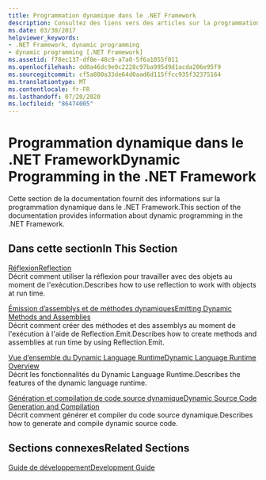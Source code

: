```yaml
---
title: Programmation dynamique dans le .NET Framework
description: Consultez des liens vers des articles sur la programmation dynamique dans .NET. Les articles traitent de la réflexion, de l’émission des méthodes dynamiques et des assemblys, etc.
ms.date: 03/30/2017
helpviewer_keywords:
- .NET Framework, dynamic programming
- dynamic programming [.NET Framework]
ms.assetid: f78ec137-df0e-48c9-a7a0-5f6a1055f011
ms.openlocfilehash: dd0a46dc9e0c2228c97ba995d9d1acda206e95f9
ms.sourcegitcommit: cf5a800a33de64d0aad6d115ffcc935f32375164
ms.translationtype: MT
ms.contentlocale: fr-FR
ms.lasthandoff: 07/20/2020
ms.locfileid: "86474005"
---
```

# <a name="dynamic-programming-in-the-net-framework"></a><span data-ttu-id="ca267-104">Programmation dynamique dans le .NET Framework</span><span class="sxs-lookup"><span data-stu-id="ca267-104">Dynamic Programming in the .NET Framework</span></span>
<span data-ttu-id="ca267-105">Cette section de la documentation fournit des informations sur la programmation dynamique dans le .NET Framework.</span><span class="sxs-lookup"><span data-stu-id="ca267-105">This section of the documentation provides information about dynamic programming in the .NET Framework.</span></span>  
  
## <a name="in-this-section"></a><span data-ttu-id="ca267-106">Dans cette section</span><span class="sxs-lookup"><span data-stu-id="ca267-106">In This Section</span></span>  
 [<span data-ttu-id="ca267-107">Réflexion</span><span class="sxs-lookup"><span data-stu-id="ca267-107">Reflection</span></span>](reflection.md)  
 <span data-ttu-id="ca267-108">Décrit comment utiliser la réflexion pour travailler avec des objets au moment de l'exécution.</span><span class="sxs-lookup"><span data-stu-id="ca267-108">Describes how to use reflection to work with objects at run time.</span></span>  
  
 [<span data-ttu-id="ca267-109">Émission d’assemblys et de méthodes dynamiques</span><span class="sxs-lookup"><span data-stu-id="ca267-109">Emitting Dynamic Methods and Assemblies</span></span>](emitting-dynamic-methods-and-assemblies.md)  
 <span data-ttu-id="ca267-110">Décrit comment créer des méthodes et des assemblys au moment de l'exécution à l'aide de Reflection.Emit.</span><span class="sxs-lookup"><span data-stu-id="ca267-110">Describes how to create methods and assemblies at run time by using Reflection.Emit.</span></span>  
  
 [<span data-ttu-id="ca267-111">Vue d’ensemble du Dynamic Language Runtime</span><span class="sxs-lookup"><span data-stu-id="ca267-111">Dynamic Language Runtime Overview</span></span>](dynamic-language-runtime-overview.md)  
 <span data-ttu-id="ca267-112">Décrit les fonctionnalités du Dynamic Language Runtime.</span><span class="sxs-lookup"><span data-stu-id="ca267-112">Describes the features of the dynamic language runtime.</span></span>  
  
 [<span data-ttu-id="ca267-113">Génération et compilation de code source dynamique</span><span class="sxs-lookup"><span data-stu-id="ca267-113">Dynamic Source Code Generation and Compilation</span></span>](dynamic-source-code-generation-and-compilation.md)  
 <span data-ttu-id="ca267-114">Décrit comment générer et compiler du code source dynamique.</span><span class="sxs-lookup"><span data-stu-id="ca267-114">Describes how to generate and compile dynamic source code.</span></span>  
  
## <a name="related-sections"></a><span data-ttu-id="ca267-115">Sections connexes</span><span class="sxs-lookup"><span data-stu-id="ca267-115">Related Sections</span></span>  
 [<span data-ttu-id="ca267-116">Guide de développement</span><span class="sxs-lookup"><span data-stu-id="ca267-116">Development Guide</span></span>](../development-guide.md)  
